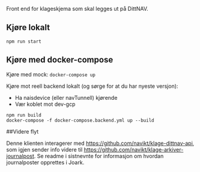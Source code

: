 Front end for klageskjema som skal legges ut på DittNAV.

## Kjøre lokalt

`npm run start`

## Kjøre med docker-compose

Kjøre med mock:
`docker-compose up`

Kjøre mot reell backend lokalt (og sørge for at du har nyeste versjon):

-   Ha naisdevice (eller navTunnell) kjørende
-   Vær koblet mot dev-gcp

```
npm run build
docker-compose -f docker-compose.backend.yml up --build
```

##Videre flyt

Denne klienten interagerer med https://github.com/navikt/klage-dittnav-api, som igjen sender info videre til https://github.com/navikt/klage-arkiver-journalpost. Se readme i sistnevnte for informasjon om hvordan journalposter opprettes i Joark.
